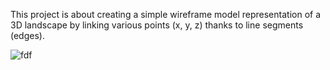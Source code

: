 This project is about creating a simple wireframe model representation of a 3D landscape by linking various points (x, y, z) thanks to line segments (edges).

![fdf](https://github.com/user-attachments/assets/238dc0df-04dd-45e6-8f7a-2eb2cc0e98b0)
